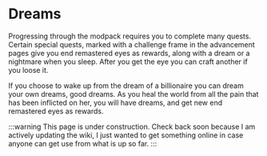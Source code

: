# Dreams

Progressing through the modpack requires you to complete many quests. Certain special quests, marked with a challenge frame in the advancement pages give you end remastered eyes as rewards, along with a dream or a nightmare when you sleep. After you get the eye you can craft another if you loose it.

If you choose to wake up from the dream of a billionaire you can dream your own dreams, good dreams. As you heal the world from all the pain that has been inflicted on her, you will have dreams, and get new end remastered eyes as rewards.

:::warning
This page is under construction. Check back soon because I am actively updating the wiki, I just wanted to get something online in case anyone can get use from what is up so far.
:::
